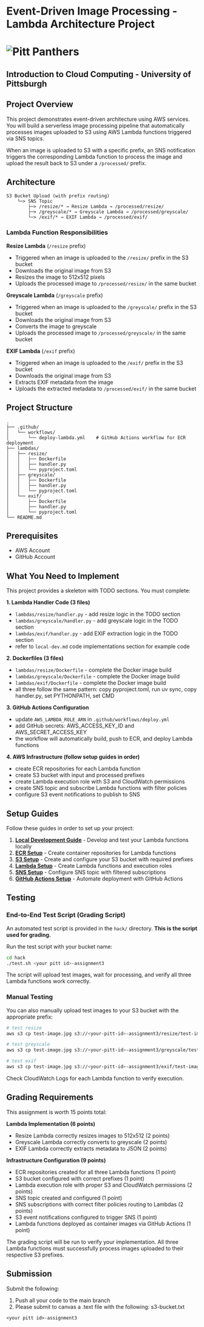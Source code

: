# Event-Driven Image Processing - Lambda Architecture Project

# ![Pitt Panthers](https://upload.wikimedia.org/wikipedia/commons/4/44/Pitt_Panthers_wordmark.svg)
## Introduction to Cloud Computing - University of Pittsburgh

## Project Overview

This project demonstrates event-driven architecture using AWS services. You will build a serverless image processing pipeline that automatically processes images uploaded to S3 using AWS Lambda functions triggered via SNS topics.

When an image is uploaded to S3 with a specific prefix, an SNS notification triggers the corresponding Lambda function to process the image and upload the result back to S3 under a `/processed/` prefix.

## Architecture

```
S3 Bucket Upload (with prefix routing)
    └─> SNS Topic
        ├─> /resize/* → Resize Lambda → /processed/resize/
        ├─> /greyscale/* → Greyscale Lambda → /processed/greyscale/
        └─> /exif/* → EXIF Lambda → /processed/exif/
```

### Lambda Function Responsibilities

**Resize Lambda** (`/resize` prefix)
- Triggered when an image is uploaded to the `/resize/` prefix in the S3 bucket
- Downloads the original image from S3
- Resizes the image to 512x512 pixels
- Uploads the processed image to `/processed/resize/` in the same bucket

**Greyscale Lambda** (`/greyscale` prefix)
- Triggered when an image is uploaded to the `/greyscale/` prefix in the S3 bucket
- Downloads the original image from S3
- Converts the image to greyscale
- Uploads the processed image to `/processed/greyscale/` in the same bucket

**EXIF Lambda** (`/exif` prefix)
- Triggered when an image is uploaded to the `/exif/` prefix in the S3 bucket
- Downloads the original image from S3
- Extracts EXIF metadata from the image
- Uploads the extracted metadata to `/processed/exif/` in the same bucket

## Project Structure

```
.
├── .github/
│   └── workflows/
│       └── deploy-lambda.yml    # GitHub Actions workflow for ECR deployment
├── lambdas/
│   ├── resize/
│   │   ├── Dockerfile
│   │   ├── handler.py
│   │   └── pyproject.toml
│   ├── greyscale/
│   │   ├── Dockerfile
│   │   ├── handler.py
│   │   └── pyproject.toml
│   └── exif/
│       ├── Dockerfile
│       ├── handler.py
│       └── pyproject.toml
└── README.md
```

## Prerequisites

- AWS Account
- GitHub Account

## What You Need to Implement

This project provides a skeleton with TODO sections. You must complete:

**1. Lambda Handler Code (3 files)**
- `lambdas/resize/handler.py` - add resize logic in the TODO section
- `lambdas/greyscale/handler.py` - add greyscale logic in the TODO section
- `lambdas/exif/handler.py` - add EXIF extraction logic in the TODO section
- refer to `local-dev.md` code implementations section for example code

**2. Dockerfiles (3 files)**
- `lambdas/resize/Dockerfile` - complete the Docker image build
- `lambdas/greyscale/Dockerfile` - complete the Docker image build
- `lambdas/exif/Dockerfile` - complete the Docker image build
- all three follow the same pattern: copy pyproject.toml, run uv sync, copy handler.py, set PYTHONPATH, set CMD

**3. GitHub Actions Configuration**
- update `AWS_LAMBDA_ROLE_ARN` in `.github/workflows/deploy.yml`
- add GitHub secrets: AWS_ACCESS_KEY_ID and AWS_SECRET_ACCESS_KEY
- the workflow will automatically build, push to ECR, and deploy Lambda functions

**4. AWS Infrastructure (follow setup guides in order)**
- create ECR repositories for each Lambda function
- create S3 bucket with input and processed prefixes
- create Lambda execution role with S3 and CloudWatch permissions
- create SNS topic and subscribe Lambda functions with filter policies
- configure S3 event notifications to publish to SNS

## Setup Guides

Follow these guides in order to set up your project:

1. **[Local Development Guide](./local-dev.md)** - Develop and test your Lambda functions locally
2. **[ECR Setup](./ecr-setup.md)** - Create container repositories for Lambda functions
3. **[S3 Setup](./s3-setup.md)** - Create and configure your S3 bucket with required prefixes
4. **[Lambda Setup](./lambda-setup.md)** - Create Lambda functions and execution roles
5. **[SNS Setup](./sns-setup.md)** - Configure SNS topic with filtered subscriptions
6. **[GitHub Actions Setup](./github-actions-setup)** - Automate deployment with GitHub Actions

## Testing

### End-to-End Test Script (Grading Script)

An automated test script is provided in the `hack/` directory. **This is the script used for grading.**

Run the test script with your bucket name:

```bash
cd hack
./test.sh <your pitt id>-assignment3
```

The script will upload test images, wait for processing, and verify all three Lambda functions work correctly.

### Manual Testing

You can also manually upload test images to your S3 bucket with the appropriate prefix:

```bash
# test resize
aws s3 cp test-image.jpg s3://<your-pitt-id>-assignment3/resize/test-image.jpg

# test greyscale
aws s3 cp test-image.jpg s3://<your-pitt-id>-assignment3/greyscale/test-image.jpg

# test exif
aws s3 cp test-image.jpg s3://<your-pitt-id>-assignment3/exif/test-image.jpg
```

Check CloudWatch Logs for each Lambda function to verify execution.

## Grading Requirements

This assignment is worth 15 points total:

**Lambda Implementation (6 points)**
- Resize Lambda correctly resizes images to 512x512 (2 points)
- Greyscale Lambda correctly converts to greyscale (2 points)
- EXIF Lambda correctly extracts metadata to JSON (2 points)

**Infrastructure Configuration (9 points)**
- ECR repositories created for all three Lambda functions (1 point)
- S3 bucket configured with correct prefixes (1 point)
- Lambda execution role with proper S3 and CloudWatch permissions (2 points)
- SNS topic created and configured (1 point)
- SNS subscriptions with correct filter policies routing to Lambdas (2 points)
- S3 event notifications configured to trigger SNS (1 point)
- Lambda functions deployed as container images via GitHub Actions (1 point)

The grading script will be run to verify your implementation. All three Lambda functions must successfully process images uploaded to their respective S3 prefixes.

## Submission

Submit the following:
1. Push all your code to the main branch
2. Please submit to canvas a .text file with the following:
s3-bucket.txt
```text
<your pitt id>-assignment3
```
